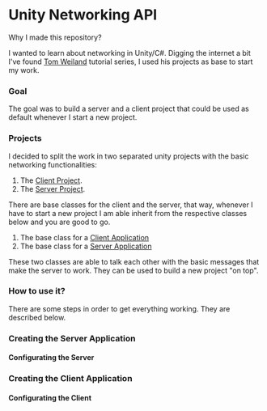 # Unity Networking API
 
Why I made this repository?

I wanted to learn about networking in Unity/C#. Digging the internet a bit I've found [Tom Weiland](https://github.com/tom-weiland/tcp-udp-networking/) tutorial series, I used his projects as base to start my work.

### Goal

The goal was to build a server and a client project that could be used as default whenever I start a new project.

### Projects

I decided to split the work in two separated unity projects with the basic networking functionalities:

1. The [Client Project](/UnityNetworkingAPI/UnityGameClient).
2. The [Server Project](/UnityNetworkingAPI/UnityGameServer).

There are base classes for the client and the server, that way, whenever I have to start a new project I am able inherit from the respective classes below and you are good to go. 

1. The base class for a [Client Application](/UnityNetworkingAPI/UnityGameClient/Assets/Scripts/NetworkClient/BaseNetworkApplication.cs)
2. The base class for a [Server Application](/UnityNetworkingAPI/UnityGameServer/Assets/Scripts/Server/BaseServerApplication.cs)

These two classes are able to talk each other with the basic messages that make the server to work. They can be used to build a new project "on top".


### How to use it? 

There are some steps in order to get everything working. They are described below.

### Creating the Server Application

#### Configurating the Server

### Creating the Client Application

#### Configurating the Client

##
